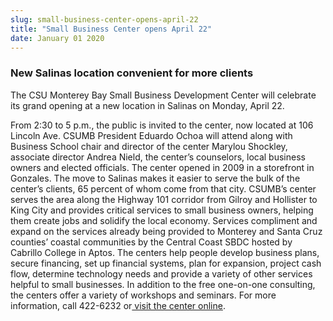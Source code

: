 ```yaml
---
slug: small-business-center-opens-april-22
title: "Small Business Center opens April 22"
date: January 01 2020
---
```


<h3>New Salinas location convenient for more clients</h3><p>The CSU Monterey Bay Small Business Development Center will celebrate its grand opening at a new location in Salinas on Monday, April 22.
</p><p>From 2:30 to 5 p.m., the public is invited to the center, now located at 106 Lincoln Ave. CSUMB President Eduardo Ochoa will attend along with Business School chair and director of the center Marylou Shockley, associate director Andrea Nield, the center’s counselors, local business owners and elected officials. The center opened in 2009 in a storefront in Gonzales. The move to Salinas makes it easier to serve the bulk of the center’s clients, 65 percent of whom come from that city. CSUMB’s center serves the area along the Highway 101 corridor from Gilroy and Hollister to King City and provides critical services to small business owners, helping them create jobs and solidify the local economy. Services compliment and expand on the services already being provided to Monterey and Santa Cruz counties’ coastal communities by the Central Coast SBDC hosted by Cabrillo College in Aptos. The centers help people develop business plans, secure financing, set up financial systems, plan for expansion, project cash flow, determine technology needs and provide a variety of other services helpful to small businesses. In addition to the free one-on-one consulting, the centers offer a variety of workshops and seminars. For more information, call 422-6232 or<a href="http://sbdc.csumb.edu"> visit the center online</a>.  
</p>

